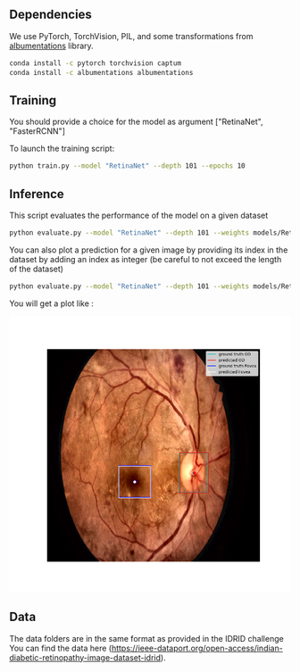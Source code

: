 ## Dependencies

We use PyTorch, TorchVision, PIL, and some transformations from [albumentations](https://github.com/albumentations-team/albumentations) library.
```bash
conda install -c pytorch torchvision captum
conda install -c albumentations albumentations
```

## Training
You should provide a choice for the model as argument ["RetinaNet", "FasterRCNN"]

To launch the training script:
```bash
python train.py --model "RetinaNet" --depth 101 --epochs 10
```

## Inference
This script evaluates the performance of the model on a given dataset

```bash
python evaluate.py --model "RetinaNet" --depth 101 --weights models/RetinaNet.PTH --dataset "test"
```
You can also plot a prediction for a given image by providing its index in the dataset by adding an index as integer
(be careful to not exceed the length of the dataset)

```bash
python evaluate.py --model "RetinaNet" --depth 101 --weights models/RetinaNet.PTH --dataset "test" --img_idx idx
```
You will get a plot like :

![example prediction](./figures/Figure_1.png)

## Data

The data folders are in the same format as provided in the IDRID challenge
You can find the data here (https://ieee-dataport.org/open-access/indian-diabetic-retinopathy-image-dataset-idrid).

